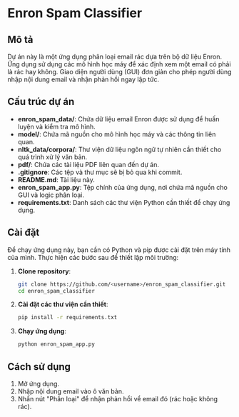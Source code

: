 # Enron Spam Classifier

## Mô tả

Dự án này là một ứng dụng phân loại email rác dựa trên bộ dữ liệu Enron. Ứng dụng sử dụng các mô hình học máy để xác định xem một email có phải là rác hay không. Giao diện người dùng (GUI) đơn giản cho phép người dùng nhập nội dung email và nhận phản hồi ngay lập tức.

## Cấu trúc dự án

- **enron_spam_data/**: Chứa dữ liệu email Enron được sử dụng để huấn luyện và kiểm tra mô hình.
- **model/**: Chứa mã nguồn cho mô hình học máy và các thông tin liên quan.
- **nltk_data/corpora/**: Thư viện dữ liệu ngôn ngữ tự nhiên cần thiết cho quá trình xử lý văn bản.
- **pdf/**: Chứa các tài liệu PDF liên quan đến dự án.
- **.gitignore**: Các tệp và thư mục sẽ bị bỏ qua khi commit.
- **README.md**: Tài liệu này.
- **enron_spam_app.py**: Tệp chính của ứng dụng, nơi chứa mã nguồn cho GUI và logic phân loại.
- **requirements.txt**: Danh sách các thư viện Python cần thiết để chạy ứng dụng.

## Cài đặt

Để chạy ứng dụng này, bạn cần có Python và pip được cài đặt trên máy tính của mình. Thực hiện các bước sau để thiết lập môi trường:

1. **Clone repository**:
    ```bash
    git clone https://github.com/<username>/enron_spam_classifier.git
    cd enron_spam_classifier
    ```

2. **Cài đặt các thư viện cần thiết**:
    ```bash
    pip install -r requirements.txt
    ```

3. **Chạy ứng dụng**:
    ```bash
    python enron_spam_app.py
    ```

## Cách sử dụng

1. Mở ứng dụng.
2. Nhập nội dung email vào ô văn bản.
3. Nhấn nút "Phân loại" để nhận phản hồi về email đó (rác hoặc không rác).
